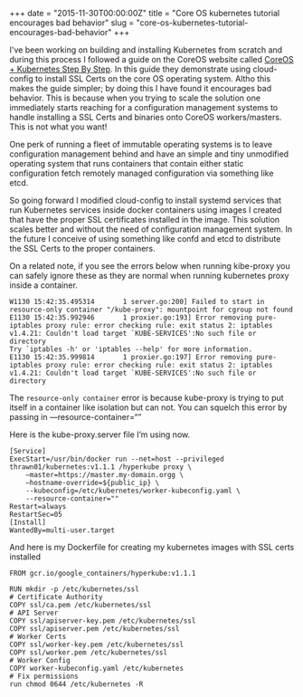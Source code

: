 +++
date = "2015-11-30T00:00:00Z"
title = "Core OS kubernetes tutorial encourages bad behavior"
slug = "core-os-kubernetes-tutorial-encourages-bad-behavior"
+++

I've been working on building and installing Kubernetes from scratch and during
this process I followed a guide on the CoreOS website called [CoreOS + Kubernetes Step By Step](https://coreos.com/kubernetes/docs/latest/getting-started.html).
In this guide they demonstrate using cloud-config to install SSL Certs on the
core OS operating system. Altho this makes the guide simpler; by doing this I
have found it encourages bad behavior. This is because when you trying to scale
the solution one immediately starts reaching for a configuration management
systems to handle installing a SSL Certs and binaries onto CoreOS
workers/masters. This is not what you want!
<!--more-->

One perk of running a fleet of immutable operating systems is to leave
configuration management behind and have an simple and tiny unmodified
operating system that runs containers that contain either static configuration
fetch remotely managed configuration via something like etcd.

So going forward I modified cloud-config to install systemd services that run
Kubernetes services inside docker containers using images I created that have
the proper SSL certificates installed in the image. This solution scales better
and without the need of configuration management system. In the future I
conceive of using something like confd and etcd to distribute the SSL Certs to
the proper containers. 

On a related note, if you see the errors below when running kibe-proxy you can
safely ignore these as they are normal when running kubernetes proxy inside a
container.

```
W1130 15:42:35.495314       1 server.go:200] Failed to start in resource-only container "/kube-proxy": mountpoint for cgroup not found
E1130 15:42:35.992946       1 proxier.go:193] Error removing pure-iptables proxy rule: error checking rule: exit status 2: iptables v1.4.21: Couldn't load target `KUBE-SERVICES':No such file or directory
Try `iptables -h' or 'iptables --help' for more information.
E1130 15:42:35.999814       1 proxier.go:197] Error removing pure-iptables proxy rule: error checking rule: exit status 2: iptables v1.4.21: Couldn't load target `KUBE-SERVICES':No such file or directory
```

The ```resource-only container``` error is because kube-proxy is trying to put
itself in a container like isolation but can not. You can squelch this error by
passing in —resource-container=“”

Here is the kube-proxy.server file I’m using now.
```
[Service]
ExecStart=/usr/bin/docker run --net=host --privileged thrawn01/kubernetes:v1.1.1 /hyperkube proxy \
    —master=https://master.my-domain.orgg \
    —hostname-override=${public_ip} \
    --kubeconfig=/etc/kubernetes/worker-kubeconfig.yaml \
    --resource-container=""
Restart=always
RestartSec=05
[Install]
WantedBy=multi-user.target
```
And here is my Dockerfile for creating my kubernetes images with SSL certs installed

```
FROM gcr.io/google_containers/hyperkube:v1.1.1

RUN mkdir -p /etc/kubernetes/ssl
# Certificate Authority
COPY ssl/ca.pem /etc/kubernetes/ssl
# API Server
COPY ssl/apiserver-key.pem /etc/kubernetes/ssl
COPY ssl/apiserver.pem /etc/kubernetes/ssl
# Worker Certs
COPY ssl/worker-key.pem /etc/kubernetes/ssl
COPY ssl/worker.pem /etc/kubernetes/ssl
# Worker Config
COPY worker-kubeconfig.yaml /etc/kubernetes
# Fix permissions
run chmod 0644 /etc/kubernetes -R
```
